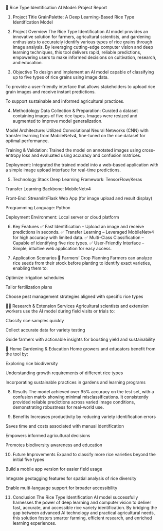 📄 Rice Type Identification AI Model: Project Report
1. Project Title
GrainPalette: A Deep Learning-Based Rice Type Identification Model

2. Project Overview
The Rice Type Identification AI model provides an innovative solution for farmers, agricultural scientists, and gardening enthusiasts to accurately identify various types of rice grains through image analysis. By leveraging cutting-edge computer vision and deep learning techniques, this tool delivers rapid, reliable predictions, empowering users to make informed decisions on cultivation, research, and education.

3. Objective
To design and implement an AI model capable of classifying up to five types of rice grains using image data.

To provide a user-friendly interface that allows stakeholders to upload rice grain images and receive instant predictions.

To support sustainable and informed agricultural practices.

4. Methodology
Data Collection & Preparation: Curated a dataset containing images of five rice types. Images were resized and augmented to improve model generalization.

Model Architecture: Utilized Convolutional Neural Networks (CNN) with transfer learning from MobileNetv4, fine-tuned on the rice dataset for optimal performance.

Training & Validation: Trained the model on annotated images using cross-entropy loss and evaluated using accuracy and confusion matrices.

Deployment: Integrated the trained model into a web-based application with a simple image upload interface for real-time predictions.

5. Technology Stack
Deep Learning Framework: TensorFlow/Keras

Transfer Learning Backbone: MobileNetv4

Front-End: Streamlit/Flask Web App (for image upload and result display)

Programming Language: Python

Deployment Environment: Local server or cloud platform

6. Key Features
✅ Fast Identification – Upload an image and receive predictions in seconds.
✅ Transfer Learning – Leveraged MobileNetv4 for high accuracy with limited data.
✅ Multi-Class Classification – Capable of identifying five rice types.
✅ User-Friendly Interface – Simple, intuitive web application for easy access.

7. Application Scenarios
🌾 Farmers’ Crop Planning
Farmers can analyze rice seeds from their stock before planting to identify exact varieties, enabling them to:

Optimize irrigation schedules

Tailor fertilization plans

Choose pest management strategies aligned with specific rice types

🧑‍🔬 Research & Extension Services
Agricultural scientists and extension workers use the AI model during field visits or trials to:

Classify rice samples quickly

Collect accurate data for variety testing

Guide farmers with actionable insights for boosting yield and sustainability

🏡 Home Gardening & Education
Home growers and educators benefit from the tool by:

Exploring rice biodiversity

Understanding growth requirements of different rice types

Incorporating sustainable practices in gardens and learning programs

8. Results
The model achieved over 95% accuracy on the test set, with a confusion matrix showing minimal misclassifications. It consistently provided reliable predictions across varied image conditions, demonstrating robustness for real-world use.

9. Benefits
Increases productivity by reducing variety identification errors

Saves time and costs associated with manual identification

Empowers informed agricultural decisions

Promotes biodiversity awareness and education

10. Future Improvements
Expand to classify more rice varieties beyond the initial five types

Build a mobile app version for easier field usage

Integrate geotagging features for spatial analysis of rice diversity

Enable multi-language support for broader accessibility

11. Conclusion
The Rice Type Identification AI model successfully harnesses the power of deep learning and computer vision to deliver fast, accurate, and accessible rice variety identification. By bridging the gap between advanced AI technology and practical agricultural needs, this solution fosters smarter farming, efficient research, and enriched learning experiences.
